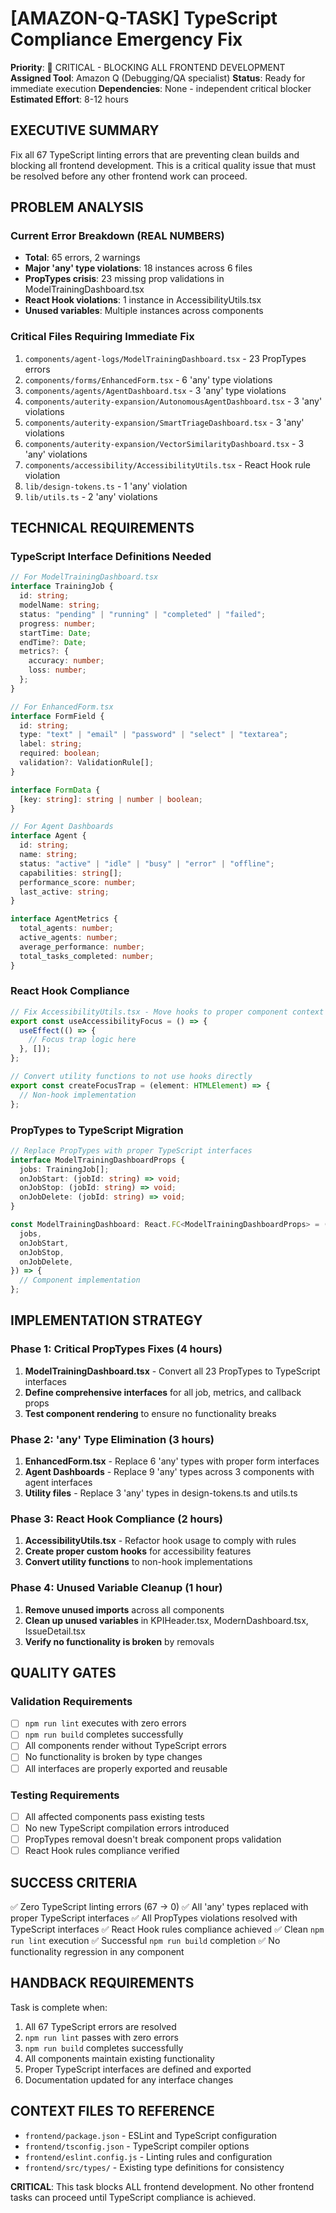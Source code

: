 # [AMAZON-Q-TASK] TypeScript Compliance Emergency Fix

**Priority**: 🔴 CRITICAL - BLOCKING ALL FRONTEND DEVELOPMENT
**Assigned Tool**: Amazon Q (Debugging/QA specialist)
**Status**: Ready for immediate execution
**Dependencies**: None - independent critical blocker
**Estimated Effort**: 8-12 hours

## EXECUTIVE SUMMARY

Fix all 67 TypeScript linting errors that are preventing clean builds and blocking all frontend development. This is a critical quality issue that must be resolved before any other frontend work can proceed.

## PROBLEM ANALYSIS

### Current Error Breakdown (REAL NUMBERS)

- **Total**: 65 errors, 2 warnings
- **Major 'any' type violations**: 18 instances across 6 files
- **PropTypes crisis**: 23 missing prop validations in ModelTrainingDashboard.tsx
- **React Hook violations**: 1 instance in AccessibilityUtils.tsx
- **Unused variables**: Multiple instances across components

### Critical Files Requiring Immediate Fix

1. `components/agent-logs/ModelTrainingDashboard.tsx` - 23 PropTypes errors
2. `components/forms/EnhancedForm.tsx` - 6 'any' type violations
3. `components/agents/AgentDashboard.tsx` - 3 'any' type violations
4. `components/auterity-expansion/AutonomousAgentDashboard.tsx` - 3 'any' violations
5. `components/auterity-expansion/SmartTriageDashboard.tsx` - 3 'any' violations
6. `components/auterity-expansion/VectorSimilarityDashboard.tsx` - 3 'any' violations
7. `components/accessibility/AccessibilityUtils.tsx` - React Hook rule violation
8. `lib/design-tokens.ts` - 1 'any' violation
9. `lib/utils.ts` - 2 'any' violations

## TECHNICAL REQUIREMENTS

### TypeScript Interface Definitions Needed

```typescript
// For ModelTrainingDashboard.tsx
interface TrainingJob {
  id: string;
  modelName: string;
  status: "pending" | "running" | "completed" | "failed";
  progress: number;
  startTime: Date;
  endTime?: Date;
  metrics?: {
    accuracy: number;
    loss: number;
  };
}

// For EnhancedForm.tsx
interface FormField {
  id: string;
  type: "text" | "email" | "password" | "select" | "textarea";
  label: string;
  required: boolean;
  validation?: ValidationRule[];
}

interface FormData {
  [key: string]: string | number | boolean;
}

// For Agent Dashboards
interface Agent {
  id: string;
  name: string;
  status: "active" | "idle" | "busy" | "error" | "offline";
  capabilities: string[];
  performance_score: number;
  last_active: string;
}

interface AgentMetrics {
  total_agents: number;
  active_agents: number;
  average_performance: number;
  total_tasks_completed: number;
}
```

### React Hook Compliance

```typescript
// Fix AccessibilityUtils.tsx - Move hooks to proper component context
export const useAccessibilityFocus = () => {
  useEffect(() => {
    // Focus trap logic here
  }, []);
};

// Convert utility functions to not use hooks directly
export const createFocusTrap = (element: HTMLElement) => {
  // Non-hook implementation
};
```

### PropTypes to TypeScript Migration

```typescript
// Replace PropTypes with proper TypeScript interfaces
interface ModelTrainingDashboardProps {
  jobs: TrainingJob[];
  onJobStart: (jobId: string) => void;
  onJobStop: (jobId: string) => void;
  onJobDelete: (jobId: string) => void;
}

const ModelTrainingDashboard: React.FC<ModelTrainingDashboardProps> = ({
  jobs,
  onJobStart,
  onJobStop,
  onJobDelete,
}) => {
  // Component implementation
};
```

## IMPLEMENTATION STRATEGY

### Phase 1: Critical PropTypes Fixes (4 hours)

1. **ModelTrainingDashboard.tsx** - Convert all 23 PropTypes to TypeScript interfaces
2. **Define comprehensive interfaces** for all job, metrics, and callback props
3. **Test component rendering** to ensure no functionality breaks

### Phase 2: 'any' Type Elimination (3 hours)

1. **EnhancedForm.tsx** - Replace 6 'any' types with proper form interfaces
2. **Agent Dashboards** - Replace 9 'any' types across 3 components with agent interfaces
3. **Utility files** - Replace 3 'any' types in design-tokens.ts and utils.ts

### Phase 3: React Hook Compliance (2 hours)

1. **AccessibilityUtils.tsx** - Refactor hook usage to comply with rules
2. **Create proper custom hooks** for accessibility features
3. **Convert utility functions** to non-hook implementations

### Phase 4: Unused Variable Cleanup (1 hour)

1. **Remove unused imports** across all components
2. **Clean up unused variables** in KPIHeader.tsx, ModernDashboard.tsx, IssueDetail.tsx
3. **Verify no functionality is broken** by removals

## QUALITY GATES

### Validation Requirements

- [ ] `npm run lint` executes with zero errors
- [ ] `npm run build` completes successfully
- [ ] All components render without TypeScript errors
- [ ] No functionality is broken by type changes
- [ ] All interfaces are properly exported and reusable

### Testing Requirements

- [ ] All affected components pass existing tests
- [ ] No new TypeScript compilation errors introduced
- [ ] PropTypes removal doesn't break component props validation
- [ ] React Hook rules compliance verified

## SUCCESS CRITERIA

✅ Zero TypeScript linting errors (67 → 0)
✅ All 'any' types replaced with proper TypeScript interfaces
✅ All PropTypes violations resolved with TypeScript interfaces
✅ React Hook rules compliance achieved
✅ Clean `npm run lint` execution
✅ Successful `npm run build` completion
✅ No functionality regression in any component

## HANDBACK REQUIREMENTS

Task is complete when:

1. All 67 TypeScript errors are resolved
2. `npm run lint` passes with zero errors
3. `npm run build` completes successfully
4. All components maintain existing functionality
5. Proper TypeScript interfaces are defined and exported
6. Documentation updated for any interface changes

## CONTEXT FILES TO REFERENCE

- `frontend/package.json` - ESLint and TypeScript configuration
- `frontend/tsconfig.json` - TypeScript compiler options
- `frontend/eslint.config.js` - Linting rules and configuration
- `frontend/src/types/` - Existing type definitions for consistency

**CRITICAL**: This task blocks ALL frontend development. No other frontend tasks can proceed until TypeScript compliance is achieved.
